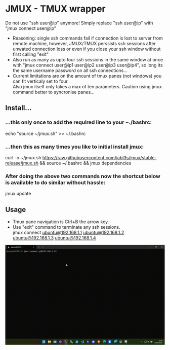 # JMUX - TMUX wrapper  
Do not use "ssh user@ip" anymore! Simply replace "ssh user@ip" with "jmux connect user@ip"  
- Reasoning: single ssh commands fail if connection is lost to server from remote machine, however, JMUX/TMUX perssists ssh sessions after unwated connection loss or even if you close your ssh window without first calling "exit"
- Also run as many as upto four ssh sessions in the same window at once with "jmux connect user@ip1 user@ip2 user@ip3 user@ip4", so long its the same username password on all ssh connections...  
- Current limitations are on the amount of tmux panes (not windows) you can fit verticaly set to four.  
Also jmux itself only takes a max of ten parameters. Caution using jmux command better to syncronise panes...    
## Install...  
### ...this only once to add the required line to your ~./bashrc:  
echo "source ~/jmux.sh" >> ~/.bashrc  
### ...then this as many times you like to initial install jmux:  
curl -o ~/jmux.sh https://raw.githubusercontent.com/jabl3s/jmux/stable-release/jmux.sh && source ~/.bashrc && jmux dependencies    
### After doing the above two commands now the shortcut below is available to do similar without hassle:  
jmux update   
  
## Usage  
- Tmux pane navigation is Ctrl+B the arrow key.  
- Use "exit" command to terminate any ssh sessions.  
jmux connect ubuntu@192.168.1.1 ubuntu@192.168.1.2 ubuntu@192.168.1.3 ubuntu@192.168.1.4  

![Alt text](/assets/images/jmuxdemo2.gif)  









